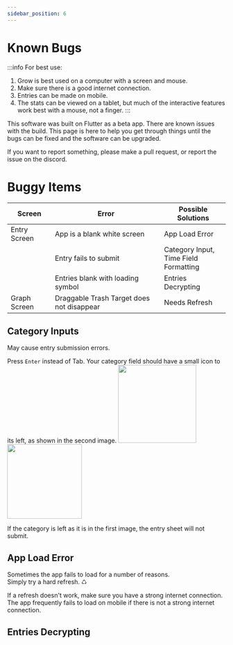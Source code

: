 ```yaml
---
sidebar_position: 6
---
```


# Known Bugs


:::info For best use:
1. Grow is best used on a computer with a screen and mouse.
2. Make sure there is a good internet connection.
3. Entries can be made on mobile.
4. The stats can be viewed on a tablet, but much of the interactive features work best with a mouse, not a finger.
:::



This software was built on Flutter as a beta app. There are known issues with the build.
This page is here to help you get through things until the bugs can be fixed and the software can be upgraded.

If you want to report something, please make a pull request, or report the issue on the discord.


# Buggy Items

| Screen        | Error                        | Possible Solutions                            |
| ------------- | -----------                  | -----------                                   |
| Entry Screen  | App is a blank white screen  | App Load Error                                |
|               | Entry fails to submit        | Category Input,<br /> Time Field Formatting   |
|               | Entries blank with loading symbol  | Entries Decrypting                      |
| Graph Screen  | Draggable Trash Target does not disappear | Needs Refresh                    |



## Category Inputs

May cause entry submission errors.

Press `Enter` instead of Tab. Your category field should have a small icon to its left, as shown in the second image.
<img src="/grow-docs/img/entry_screen/error_category_entry.png" width="180"/>
<img src="/grow-docs/img/entry_screen/correct_category_entry.png" width="172"/>

If the category is left as it is in the first image, the entry sheet will not submit.


## App Load Error

Sometimes the app fails to load for a number of reasons.  
Simply try a hard refresh. ♺

If a refresh doesn't work, make sure you have a strong internet connection. The app frequently fails to load on mobile if there is not a strong internet connection.


## Entries Decrypting